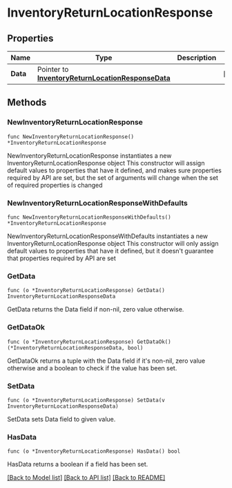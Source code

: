 # InventoryReturnLocationResponse

## Properties

Name | Type | Description | Notes
------------ | ------------- | ------------- | -------------
**Data** | Pointer to [**InventoryReturnLocationResponseData**](InventoryReturnLocationResponseData.md) |  | [optional] 

## Methods

### NewInventoryReturnLocationResponse

`func NewInventoryReturnLocationResponse() *InventoryReturnLocationResponse`

NewInventoryReturnLocationResponse instantiates a new InventoryReturnLocationResponse object
This constructor will assign default values to properties that have it defined,
and makes sure properties required by API are set, but the set of arguments
will change when the set of required properties is changed

### NewInventoryReturnLocationResponseWithDefaults

`func NewInventoryReturnLocationResponseWithDefaults() *InventoryReturnLocationResponse`

NewInventoryReturnLocationResponseWithDefaults instantiates a new InventoryReturnLocationResponse object
This constructor will only assign default values to properties that have it defined,
but it doesn't guarantee that properties required by API are set

### GetData

`func (o *InventoryReturnLocationResponse) GetData() InventoryReturnLocationResponseData`

GetData returns the Data field if non-nil, zero value otherwise.

### GetDataOk

`func (o *InventoryReturnLocationResponse) GetDataOk() (*InventoryReturnLocationResponseData, bool)`

GetDataOk returns a tuple with the Data field if it's non-nil, zero value otherwise
and a boolean to check if the value has been set.

### SetData

`func (o *InventoryReturnLocationResponse) SetData(v InventoryReturnLocationResponseData)`

SetData sets Data field to given value.

### HasData

`func (o *InventoryReturnLocationResponse) HasData() bool`

HasData returns a boolean if a field has been set.


[[Back to Model list]](../README.md#documentation-for-models) [[Back to API list]](../README.md#documentation-for-api-endpoints) [[Back to README]](../README.md)


